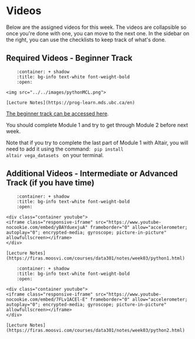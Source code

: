 # Videos

Below are the assigned videos for this week. 
The videos are collapsible so once you're done with one, you can move to the next one.
In the sidebar on the right, you can use the checklists to keep track of what's done.

<!--
````{margin}
```{admonition} Checklist of items
:class: tip

<input type="checkbox" id="week03_video1" class="box"><label>Python I - Basic</input></label>

<input type="checkbox" id="week03_video2" class="box"><label>Python II - Basic </input></label>

<input type="checkbox" id="week03_video3" class="box"><label>Python I - Intermediate</input></label>

<input type="checkbox" id="week03_video4" class="box"><label>Python II - Intermediate</input></label>

```
````
-->

## Required Videos - Beginner Track

```{dropdown} 1. Module 1 and 2
    :container: + shadow
    :title: bg-info text-white font-weight-bold
    :open:

<img src="../../images/pythonMCL.png">

[Lecture Notes](https://prog-learn.mds.ubc.ca/en)

```
[The beginner track can be accessed here](https://prog-learn.mds.ubc.ca/en).

You should complete Module 1 and try to get through Module 2 before next week.

Note that if you try to complete the last part of Module 1 with Altair, you will need to add it using the command: <code> pip install altair vega_datasets </code> on your terminal.

## Additional Videos - Intermediate or Advanced Track (if you have time)

```{dropdown} 1. Python I
    :container: + shadow
    :title: bg-info text-white font-weight-bold
    :open:

<div class="container youtube">
<iframe class="responsive-iframe" src="https://www.youtube-nocookie.com/embed/yBAYduexjuA" frameborder="0" allow="accelerometer; autoplay="0"; encrypted-media; gyroscope; picture-in-picture" allowfullscreen></iframe>
</div>

[Lecture Notes](https://firas.moosvi.com/courses/data301/notes/week03/python1.html)
```

```{dropdown} 2. Python II
    :container: + shadow
    :title: bg-info text-white font-weight-bold
    :open:

<div class="container youtube">
<iframe class="responsive-iframe" src="https://www.youtube-nocookie.com/embed/7FLv1ACEl-E" frameborder="0" allow="accelerometer; autoplay="0"; encrypted-media; gyroscope; picture-in-picture" allowfullscreen></iframe>
</div>

[Lecture Notes](https://firas.moosvi.com/courses/data301/notes/week03/python2.html)
```